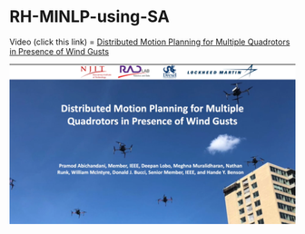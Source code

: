 # RH-MINLP-using-SA

Video (click this link) = [Distributed Motion Planning for Multiple Quadrotors in Presence of Wind Gusts](https://player.vimeo.com/video/681649174?h=4510f9c0da)

[<img width="791" alt="ICRA_title_slide" src="https://github.com/radlab-sketch/MINLP-solver-with-Simulated-Annealing/blob/main/TitleSlide.png">](https://player.vimeo.com/video/681649174?h=4510f9c0da)



